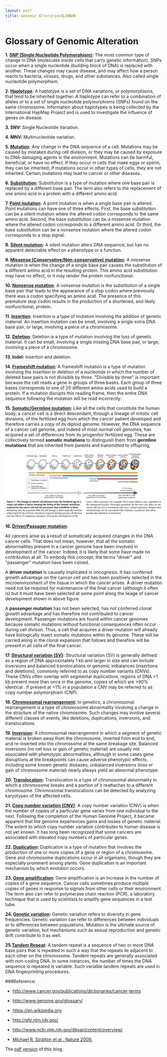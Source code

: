 ```yaml
---
layout: post
title: Genomic Alteration名词解释
---
```


# Glossary of Genomic Alteration

**1. [SNP (Single Nucleotide Polymorphism)](http://www.cancer.gov/publications/dictionaries/cancer-terms?CdrID=446539):** The most common type of change in DNA (molecules inside cells that carry genetic information). SNPs occur when a single nucleotide (building block of DNA) is replaced with another. These changes may cause disease, and may affect how a person reacts to bacteria, viruses, drugs, and other substances. Also called single nucleotide polymorphism.

**2. [Haplotype](http://www.genome.gov/glossary/index.cfm?id=99)**: A haplotype is a set of DNA variations, or polymorphisms, that tend to be inherited together. A haplotype can refer to a combination of alleles or to a set of single nucleotide polymorphisms (SNPs) found on the same chromosome. Information about haplotypes is being collected by the International HapMap Project and is used to investigate the influence of genes on disease.

**3. SNV:** Single Nucleotide Variation. 

**4. MNV:** Multinucleotide variation.

**5. [Mutation](http://www.cancer.gov/publications/dictionaries/cancer-terms?CdrID=446539)**: Any change in the DNA sequence of a cell. Mutations may be caused by mistakes during cell division, or they may be caused by exposure to DNA-damaging agents in the environment. Mutations can be harmful, beneficial, or have no effect. If they occur in cells that make eggs or sperm, they can be inherited; if mutations occur in other types of cells, they are not inherited. Certain mutations may lead to cancer or other diseases.

**6. [Substitution](http://www.genome.gov/glossary/index.cfm?id=190)**: Substitution is a type of mutation where one base pair is replaced by a different base pair. The term also refers to the replacement of one amino acid in a protein with a different amino acid.

**7. [Point mutation](http://www.genome.gov/glossary/index.cfm?id=156)**: A point mutation is when a single base pair is altered. Point mutations can have one of three effects. First, the base substitution can be a silent mutation where the altered codon corresponds to the same amino acid. Second, the base substitution can be a missense mutation where the altered codon corresponds to a different amino acid. Or third, the base substitution can be a nonsense mutation where the altered codon corresponds to a stop signal.

**8. [Silent mutation](http://ghr.nlm.nih.gov/glossary=silentmutation):** A silent mutation alters DNA sequence, but has no apparent detectable effect on a phenotype or a function.

**9. [Missense (Conservative/Non-conservative) mutation](http://www.genome.gov/glossary/index.cfm?id=127):** A missense mutation is when the change of a single base pair causes the substitution of a different amino acid in the resulting protein. This amino acid substitution may have no effect, or it may render the protein nonfunctional.

**10. [Nonsense mutation](http://www.genome.gov/glossary/index.cfm?id=138)**: A nonsense mutation is the substitution of a single base pair that leads to the appearance of a stop codon where previously there was a codon specifying an amino acid. The presence of this premature stop codon results in the production of a shortened, and likely nonfunctional, protein.

**11. [Insertion](http://www.genome.gov/glossary/index.cfm?id=112)**: Insertion is a type of mutation involving the addition of genetic material. An insertion mutation can be small, involving a single extra DNA base pair, or large, involving a piece of a chromosome.

**12. [Deletion](http://www.genome.gov/glossary/index.cfm?id=45)**: Deletion is a type of mutation involving the loss of genetic material. It can be small, involving a single missing DNA base pair, or large, involving a piece of a chromosome.

**13. Indel:** insertion and deletion.

**14. [Frameshift mutation](http://www.genome.gov/glossary/index.cfm?id=68)**: A frameshift mutation is a type of mutation involving the insertion or deletion of a nucleotide in which the number of deleted base pairs is not divisible by three. "Divisible by three" is important because the cell reads a gene in groups of three bases. Each group of three bases corresponds to one of 20 different amino acids used to build a protein. If a mutation disrupts this reading frame, then the entire DNA sequence following the mutation will be read incorrectly.

**15. [Somatic/Germline mutation](http://www.ncbi.nlm.nih.gov/pubmed/19360079):** Like all the cells that constitute the human body, a cancer cell is a direct descendant, through a lineage of mitotic cell divisions, of the fertilized egg from which the cancer patient developed and therefore carries a copy of its diploid genome. However, the DNA sequence of a cancer cell genome, and indeed of most normal cell genomes, has acquired a set of differences from its progenitor fertilized egg. These are collectively termed **somatic mutations** to distinguish them from **germline mutations** that are inherited from parents and transmitted to offspring,

![mutation](/images/Blog6_genome.alteration.glossary_mutations.png)

**16. [Driver/Passager mutation](http://www.ncbi.nlm.nih.gov/pubmed/19360079):**

All cancers arise as a result of somatically acquired changes in the DNA cancer cells. That does not mean, however, that all the somatic abnormalities present in a cancer genome have been involved in development of the cancer. Indeed, it is likely that some have made no contribution at all. To embody this concept, the terms "driver" and "passenger" mutation have been coined.

A **driver mutation** is causally implicated in oncognesis. It has conferred growth advantage on the cancer cell and has been positively selected in the microenvironment of the tissue in which the cancer arises. A driver mutation need not be required for maintenance of the final cancer (although it often is) but it must have been selected at some point along the lieage of cancer development shown in above figure.

A **passenger mutation** has not been selected, has not conferred clonal growth advantage and has therefore not contributed to cancer development. Passenger mutations are found within cancer genomes because somatic mutations without functional consequences often occur during cell divison. Thus, a cell that acquires a driver mutation will already have biologically insert somatic mutations within its genome. These will be carried along in the clonal expansion that follows and therefore will be present in all cells of the final cancer.

**17. [Structural variation (SV)](http://www.ncbi.nlm.nih.gov/dbvar/content/overview/):** Structural variation (SV) is generally defined as a region of DNA approximately 1 kb and larger in size and can include inversions and balanced translocations or genomic imbalances (insertions and deletions), commonly referred to as copy number variants (CNVs). These CNVs often overlap with segmental duplications, regions of DNA >1 kb present more than once in the genome, copies of which are >90% identical . If present at >1% in a population a CNV may be referred to as copy number polymorphism (CNP).

**18. [Chromosomal rearrangement](https://en.wikipedia.org/wiki/Chromosomal_rearrangement):** In genetics, a chromosomal rearrangement is a type of chromosome abnormality involving a change in the structure of the native chromosome. Such changes may involve several different classes of events, like deletions, duplications, inversions, and translocations. 

**19. [Inversion](http://ghr.nlm.nih.gov/glossary=inversion):** A chromosomal rearrangement in which a segment of genetic material is broken away from the chromosome, inverted from end to end, and re-inserted into the chromosome at the same breakage site. Balanced inversions (no net loss or gain of genetic material) are usually not associated with phenotypic abnormalities, although in some cases gene disruptions at the breakpoints can cause adverse phenotypic effects, including some known genetic diseases; unbalanced inversions (loss or gain of chromosome material) nearly always yield an abnormal phenotype.

**20. [Translocation](http://www.genome.gov/glossary/index.cfm?id=201):** Translocation is a type of chromosomal abnormality in which a chromosome breaks and a portion of it reattaches to a different chromosome. Chromosomal translocations can be detected by analyzing karyotypes of the affected cells.

**21. [Copy number variation (CNV)](http://www.genome.gov/glossary/index.cfm?id=40)**: A copy number variation (CNV) is when the number of copies of a particular gene varies from one individual to the next. Following the completion of the Human Genome Project, it became apparent that the genome experiences gains and losses of genetic material. The extent to which copy number variation contributes to human disease is not yet known. It has long been recognized that some cancers are associated with elevated copy numbers of particular genes.

**22. [Duplication](http://www.genome.gov/glossary/index.cfm?id=55):** Duplication is a type of mutation that involves the production of one or more copies of a gene or region of a chromosome. Gene and chromosome duplications occur in all organisms, though they are especially prominent among plants. Gene duplication is an important mechanism by which evolution occurs.

**23. [Gene amplification](http://www.genome.gov/glossary/index.cfm?id=71)**: Gene amplification is an increase in the number of copies of a gene sequence. Cancer cells sometimes produce multiple copies of genes in response to signals from other cells or their environment. The term also can refer to polymerase chain reaction (PCR), a laboratory technique that is used by scientists to amplify gene sequences in a test tube.

**24. [Genetic variation](http://www.genome.gov/glossary/index.cfm?id=89):** Genetic variation refers to diversity in gene frequencies. Genetic variation can refer to differences between individuals or to differences between populations. Mutation is the ultimate source of genetic variation, but mechanisms such as sexual reproduction and genetic drift contribute to it as well.

**25.[Tandem Repeat](http://www.genome.gov/glossary/index.cfm?id=193):** A tandem repeat is a sequence of two or more DNA base pairs that is repeated in such a way that the repeats lie adjacent to each other on the chromosome. Tandem repeats are generally associated with non-coding DNA. In some instances, the number of times the DNA sequence is repeated is variable. Such variable tandem repeats are used in DNA fingerprinting procedures.

###Reference:

- <http://www.cancer.gov/publications/dictionaries/cancer-terms>

- <http://www.genome.gov/glossary/>

- <https://en.wikipedia.org>

- <http://ghr.nlm.nih.gov/>

- <http://www.ncbi.nlm.nih.gov/dbvar/content/overview/>

- [Michael R. Stratton et al., Nature 2009.](http://www.ncbi.nlm.nih.gov/pubmed/19360079)

The [pdf version](/documents/genome_alteration.pdf) of this blog.